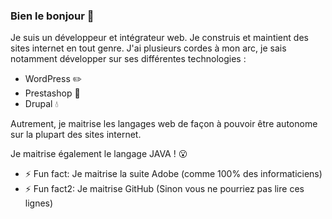 ### Bien le bonjour 👻
Je suis un développeur et intégrateur web. Je construis et maintient des sites internet en tout genre. 
J'ai plusieurs cordes à mon arc, je sais notamment développer sur ses différentes technologies : 
* WordPress ✏️
* Prestashop 🐧
* Drupal 💧

Autrement, je maitrise les langages web de façon à pouvoir être autonome sur la plupart des sites internet.

Je maitrise également le langage JAVA ! 😮

- ⚡ Fun fact: Je maitrise la suite Adobe (comme 100% des informaticiens)
- ⚡ Fun fact2: Je maitrise GitHub (Sinon vous ne pourriez pas lire ces lignes)

